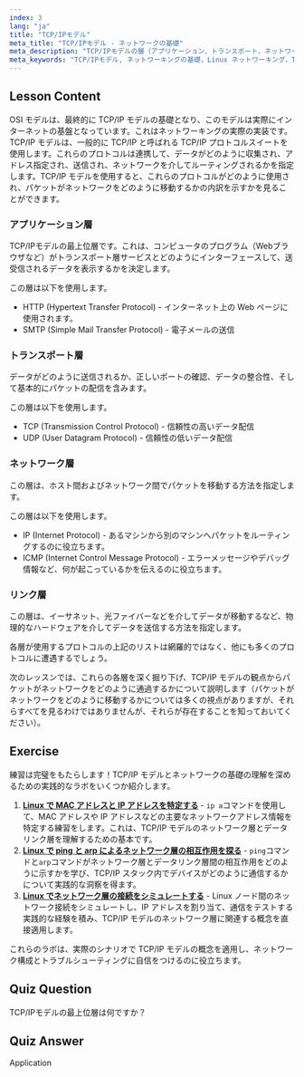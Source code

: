 ```yaml
---
index: 3
lang: "ja"
title: "TCP/IPモデル"
meta_title: "TCP/IPモデル - ネットワークの基礎"
meta_description: "TCP/IPモデルの層（アプリケーション、トランスポート、ネットワーク、リンク）について学びましょう。データがネットワークをどのように移動するかを理解します。Linuxネットワーキングの旅を始めましょう！"
meta_keywords: "TCP/IPモデル, ネットワーキングの基礎，Linux ネットワーキング，TCP, IP, 初心者向けチュートリアル，ネットワーク層，ガイド"
---
```


## Lesson Content

OSI モデルは、最終的に TCP/IP モデルの基礎となり、このモデルは実際にインターネットの基盤となっています。これはネットワーキングの実際の実装です。TCP/IP モデルは、一般的に TCP/IP と呼ばれる TCP/IP プロトコルスイートを使用します。これらのプロトコルは連携して、データがどのように収集され、アドレス指定され、送信され、ネットワークを介してルーティングされるかを指定します。TCP/IP モデルを使用すると、これらのプロトコルがどのように使用され、パケットがネットワークをどのように移動するかの内訳を示すかを見ることができます。

### アプリケーション層

TCP/IPモデルの最上位層です。これは、コンピュータのプログラム（Webブラウザなど）がトランスポート層サービスとどのようにインターフェースして、送受信されるデータを表示するかを決定します。

この層は以下を使用します。

- HTTP (Hypertext Transfer Protocol) - インターネット上の Web ページに使用されます。
- SMTP (Simple Mail Transfer Protocol) - 電子メールの送信

### トランスポート層

データがどのように送信されるか、正しいポートの確認、データの整合性、そして基本的にパケットの配信を含みます。

この層は以下を使用します。

- TCP (Transmission Control Protocol) - 信頼性の高いデータ配信
- UDP (User Datagram Protocol) - 信頼性の低いデータ配信

### ネットワーク層

この層は、ホスト間およびネットワーク間でパケットを移動する方法を指定します。

この層は以下を使用します。

- IP (Internet Protocol) - あるマシンから別のマシンへパケットをルーティングするのに役立ちます。
- ICMP (Internet Control Message Protocol) - エラーメッセージやデバッグ情報など、何が起こっているかを伝えるのに役立ちます。

### リンク層

この層は、イーサネット、光ファイバーなどを介してデータが移動するなど、物理的なハードウェアを介してデータを送信する方法を指定します。

各層が使用するプロトコルの上記のリストは網羅的ではなく、他にも多くのプロトコルに遭遇するでしょう。

次のレッスンでは、これらの各層を深く掘り下げ、TCP/IP モデルの観点からパケットがネットワークをどのように通過するかについて説明します（パケットがネットワークをどのように移動するかについては多くの視点がありますが、それらすべてを見るわけではありませんが、それらが存在することを知っておいてください）。

## Exercise

練習は完璧をもたらします！TCP/IP モデルとネットワークの基礎の理解を深めるための実践的なラボをいくつか紹介します。

1. **[Linux で MAC アドレスと IP アドレスを特定する](https://labex.io/ja/labs/comptia-identify-mac-and-ip-addresses-in-linux-592731)** - `ip a`コマンドを使用して、MAC アドレスや IP アドレスなどの主要なネットワークアドレス情報を特定する練習をします。これは、TCP/IP モデルのネットワーク層とデータリンク層を理解するための基本です。
2. **[Linux で ping と arp によるネットワーク層の相互作用を探る](https://labex.io/ja/labs/comptia-explore-network-layer-interaction-with-ping-and-arp-in-linux-592746)** - `ping`コマンドと`arp`コマンドがネットワーク層とデータリンク層間の相互作用をどのように示すかを学び、TCP/IP スタック内でデバイスがどのように通信するかについて実践的な洞察を得ます。
3. **[Linux でネットワーク層の接続をシミュレートする](https://labex.io/ja/labs/comptia-simulate-network-layer-connectivity-in-linux-592752)** - Linux ノード間のネットワーク接続をシミュレートし、IP アドレスを割り当て、通信をテストする実践的な経験を積み、TCP/IP モデルのネットワーク層に関連する概念を直接適用します。

これらのラボは、実際のシナリオで TCP/IP モデルの概念を適用し、ネットワーク構成とトラブルシューティングに自信をつけるのに役立ちます。

## Quiz Question

TCP/IPモデルの最上位層は何ですか？

## Quiz Answer

Application
